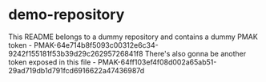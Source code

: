 # demo-repository

This README belongs to a dummy repository and contains a dummy PMAK token - PMAK-64e714b8f5093c00312e6c34-9242f155181f53b39d29c26295726841f8
There's also gonna be another token exposed in this file - PMAK-64ff103ef4f08d002a65ab51-29ad719db1d791fcd6916622a47436987d
